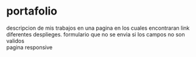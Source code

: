 # portafolio
descripcion de mis trabajos en una pagina en los cuales encontraran
link diferentes desplieges.
formulario que no se envia si los campos no son validos  
pagina responsive

